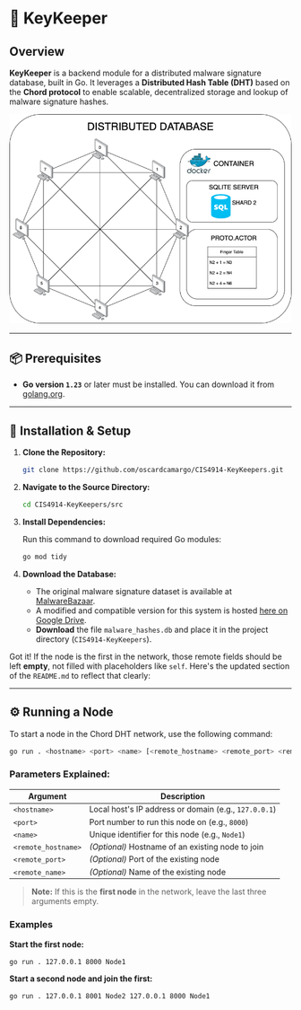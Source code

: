# 🔐 KeyKeeper

## Overview

**KeyKeeper** is a backend module for a distributed malware signature database, built in Go. It leverages a **Distributed Hash Table (DHT)** based on the **Chord protocol** to enable scalable, decentralized storage and lookup of malware signature hashes.

![System Architecture](./KeyKeeperArchitecture.png)

---

## 📦 Prerequisites

- **Go version `1.23`** or later must be installed. You can download it from [golang.org](https://golang.org/dl/).

---

## 🚀 Installation & Setup

1. **Clone the Repository:**

   ```bash
   git clone https://github.com/oscardcamargo/CIS4914-KeyKeepers.git
   ```

2. **Navigate to the Source Directory:**

   ```bash
   cd CIS4914-KeyKeepers/src
   ```

3. **Install Dependencies:**

   Run this command to download required Go modules:

   ```bash
   go mod tidy
   ```

4. **Download the Database:**

    - The original malware signature dataset is available at [MalwareBazaar](https://bazaar.abuse.ch).
    - A modified and compatible version for this system is hosted [here on Google Drive](https://drive.google.com/drive/folders/18VmFDWQL1ayjJoP8AZCehXTQowhdQHd4).
    - **Download** the file `malware_hashes.db` and place it in the project directory (`CIS4914-KeyKeepers`).

Got it! If the node is the first in the network, those remote fields should be left **empty**, not filled with placeholders like `self`. Here's the updated section of the `README.md` to reflect that clearly:

---

## ⚙️ Running a Node

To start a node in the Chord DHT network, use the following command:

```bash
go run . <hostname> <port> <name> [<remote_hostname> <remote_port> <remote_name>]
```

### Parameters Explained:

| Argument            | Description |
|---------------------|-------------|
| `<hostname>`        | Local host's IP address or domain (e.g., `127.0.0.1`) |
| `<port>`            | Port number to run this node on (e.g., `8000`) |
| `<name>`            | Unique identifier for this node (e.g., `Node1`) |
| `<remote_hostname>` | *(Optional)* Hostname of an existing node to join |
| `<remote_port>`     | *(Optional)* Port of the existing node |
| `<remote_name>`     | *(Optional)* Name of the existing node |

> **Note:** If this is the **first node** in the network, leave the last three arguments empty.

### Examples

**Start the first node:**

```bash
go run . 127.0.0.1 8000 Node1
```

**Start a second node and join the first:**

```bash
go run . 127.0.0.1 8001 Node2 127.0.0.1 8000 Node1
```